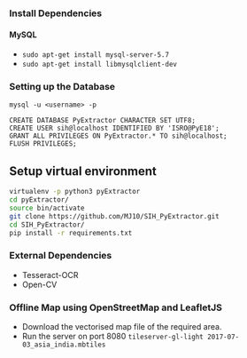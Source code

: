 
### Install Dependencies



#### MySQL
* `sudo apt-get install mysql-server-5.7`
* `sudo apt-get install libmysqlclient-dev`


### Setting up the Database

`mysql -u <username> -p`

```mysql
CREATE DATABASE PyExtractor CHARACTER SET UTF8;
CREATE USER sih@localhost IDENTIFIED BY 'ISRO@PyE18';
GRANT ALL PRIVILEGES ON PyExtractor.* TO sih@localhost;
FLUSH PRIVILEGES;
```

## Setup virtual environment
```bash
virtualenv -p python3 pyExtractor
cd pyExtractor/
source bin/activate
git clone https://github.com/MJ10/SIH_PyExtractor.git
cd SIH_PyExtractor/
pip install -r requirements.txt 
```

### External Dependencies

- Tesseract-OCR
- Open-CV

### Offline Map using OpenStreetMap and LeafletJS
* Download the vectorised map file of the required area.
* Run the server on port 8080
`tileserver-gl-light 2017-07-03_asia_india.mbtiles `
